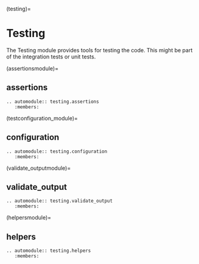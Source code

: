(testing)=

# Testing

The Testing module provides tools for testing the code. This might be part of the integration tests or unit tests.

(assertionsmodule)=

## assertions

```{eval-rst}
.. automodule:: testing.assertions
   :members:

```

(testconfiguration_module)=

## configuration

```{eval-rst}
.. automodule:: testing.configuration
   :members:

```

(validate_outputmodule)=

## validate_output

```{eval-rst}
.. automodule:: testing.validate_output
   :members:
```

(helpersmodule)=

## helpers

```{eval-rst}
.. automodule:: testing.helpers
   :members:
```
